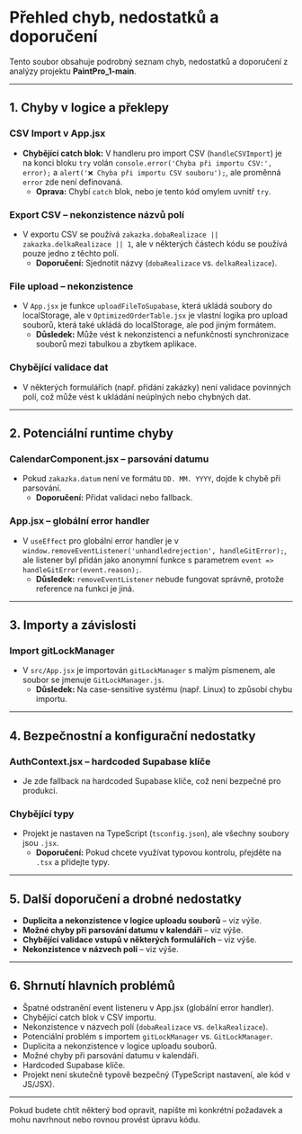 # Přehled chyb, nedostatků a doporučení

Tento soubor obsahuje podrobný seznam chyb, nedostatků a doporučení z analýzy projektu **PaintPro_1-main**.

---

## 1. Chyby v logice a překlepy

### CSV Import v App.jsx
- **Chybějící catch blok:**
  V handleru pro import CSV (`handleCSVImport`) je na konci bloku `try` volán `console.error('Chyba při importu CSV:', error);` a `alert('❌ Chyba při importu CSV souboru');`, ale proměnná `error` zde není definovaná.
  - **Oprava:** Chybí `catch` blok, nebo je tento kód omylem uvnitř `try`.

### Export CSV – nekonzistence názvů polí
- V exportu CSV se používá `zakazka.dobaRealizace || zakazka.delkaRealizace || 1`, ale v některých částech kódu se používá pouze jedno z těchto polí.
  - **Doporučení:** Sjednotit názvy (`dobaRealizace` vs. `delkaRealizace`).

### File upload – nekonzistence
- V `App.jsx` je funkce `uploadFileToSupabase`, která ukládá soubory do localStorage, ale v `OptimizedOrderTable.jsx` je vlastní logika pro upload souborů, která také ukládá do localStorage, ale pod jiným formátem.
  - **Důsledek:** Může vést k nekonzistenci a nefunkčnosti synchronizace souborů mezi tabulkou a zbytkem aplikace.

### Chybějící validace dat
- V některých formulářích (např. přidání zakázky) není validace povinných polí, což může vést k ukládání neúplných nebo chybných dat.

---

## 2. Potenciální runtime chyby

### CalendarComponent.jsx – parsování datumu
- Pokud `zakazka.datum` není ve formátu `DD. MM. YYYY`, dojde k chybě při parsování.
  - **Doporučení:** Přidat validaci nebo fallback.

### App.jsx – globální error handler
- V `useEffect` pro globální error handler je v `window.removeEventListener('unhandledrejection', handleGitError);`, ale listener byl přidán jako anonymní funkce s parametrem `event => handleGitError(event.reason);`.
  - **Důsledek:** `removeEventListener` nebude fungovat správně, protože reference na funkci je jiná.

---

## 3. Importy a závislosti

### Import gitLockManager
- V `src/App.jsx` je importován `gitLockManager` s malým písmenem, ale soubor se jmenuje `GitLockManager.js`.
  - **Důsledek:** Na case-sensitive systému (např. Linux) to způsobí chybu importu.

---

## 4. Bezpečnostní a konfigurační nedostatky

### AuthContext.jsx – hardcoded Supabase klíče
- Je zde fallback na hardcoded Supabase klíče, což není bezpečné pro produkci.

### Chybějící typy
- Projekt je nastaven na TypeScript (`tsconfig.json`), ale všechny soubory jsou `.jsx`.
  - **Doporučení:** Pokud chcete využívat typovou kontrolu, přejděte na `.tsx` a přidejte typy.

---

## 5. Další doporučení a drobné nedostatky

- **Duplicita a nekonzistence v logice uploadu souborů** – viz výše.
- **Možné chyby při parsování datumu v kalendáři** – viz výše.
- **Chybějící validace vstupů v některých formulářích** – viz výše.
- **Nekonzistence v názvech polí** – viz výše.

---

## 6. Shrnutí hlavních problémů
- Špatné odstranění event listeneru v App.jsx (globální error handler).
- Chybějící catch blok v CSV importu.
- Nekonzistence v názvech polí (`dobaRealizace` vs. `delkaRealizace`).
- Potenciální problém s importem `gitLockManager` vs. `GitLockManager`.
- Duplicita a nekonzistence v logice uploadu souborů.
- Možné chyby při parsování datumu v kalendáři.
- Hardcoded Supabase klíče.
- Projekt není skutečně typově bezpečný (TypeScript nastavení, ale kód v JS/JSX).

---

Pokud budete chtít některý bod opravit, napište mi konkrétní požadavek a mohu navrhnout nebo rovnou provést úpravu kódu. 